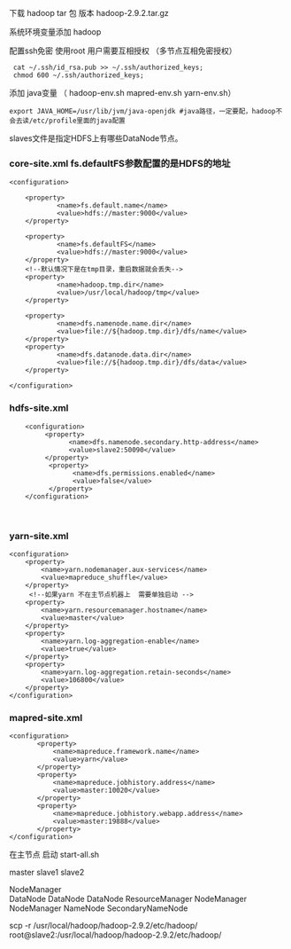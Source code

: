 
下载 hadoop tar 包 版本 hadoop-2.9.2.tar.gz

系统环境变量添加  hadoop


配置ssh免密 使用root 用户需要互相授权   （多节点互相免密授权）

     cat ~/.ssh/id_rsa.pub >> ~/.ssh/authorized_keys;
     chmod 600 ~/.ssh/authorized_keys;


添加 java变量 （ hadoop-env.sh  mapred-env.sh  yarn-env.sh）

    export JAVA_HOME=/usr/lib/jvm/java-openjdk #java路径，一定要配，hadoop不会去读/etc/profile里面的java配置

slaves文件是指定HDFS上有哪些DataNode节点。

### core-site.xml   fs.defaultFS参数配置的是HDFS的地址

    <configuration>
    
        <property>
                <name>fs.default.name</name>
                <value>hdfs://master:9000</value>
        </property>
    
        <property>
                <name>fs.defaultFS</name>
                <value>hdfs://master:9000</value>
        </property>
        <!--默认情况下是在tmp目录，重启数据就会丢失-->
        <property>
                <name>hadoop.tmp.dir</name>
                <value>/usr/local/hadoop/tmp</value>
        </property>
    
        <property>
                <name>dfs.namenode.name.dir</name>
                <value>file://${hadoop.tmp.dir}/dfs/name</value>
        </property>
        <property>
                <name>dfs.datanode.data.dir</name>
                <value>file://${hadoop.tmp.dir}/dfs/data</value>
        </property>
    
    </configuration>



### hdfs-site.xml

        <configuration>
             <property>
                   <name>dfs.namenode.secondary.http-address</name>
                   <value>slave2:50090</value>
             </property>
              <property>
                    <name>dfs.permissions.enabled</name>
                    <value>false</value>
              </property>
        </configuration>


​        

### yarn-site.xml

    <configuration>
        <property>
            <name>yarn.nodemanager.aux-services</name>
            <value>mapreduce_shuffle</value>
        </property>
         <!--如果yarn 不在主节点机器上  需要单独启动 -->
        <property>
            <name>yarn.resourcemanager.hostname</name>
            <value>master</value>
        </property>
        <property>
            <name>yarn.log-aggregation-enable</name>
            <value>true</value>
        </property>
        <property>
            <name>yarn.log-aggregation.retain-seconds</name>
            <value>106800</value>
        </property>
    </configuration>

### mapred-site.xml

    <configuration>
           <property>
               <name>mapreduce.framework.name</name>
               <value>yarn</value>
           </property>
           <property>
               <name>mapreduce.jobhistory.address</name>
               <value>master:10020</value>
           </property>
           <property>
               <name>mapreduce.jobhistory.webapp.address</name>
               <value>master:19888</value>
           </property>
    </configuration>

在主节点 启动 start-all.sh  

master                        slave1                     slave2

NodeManager                  
DataNode                      DataNode                    DataNode
ResourceManager               NodeManager                 NodeManager
NameNode                                                  SecondaryNameNode








scp -r /usr/local/hadoop/hadoop-2.9.2/etc/hadoop/ root@slave2:/usr/local/hadoop/hadoop-2.9.2/etc/hadoop/